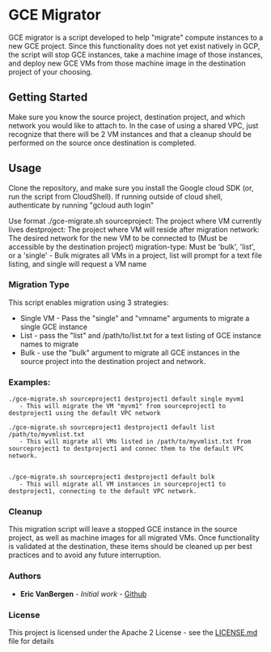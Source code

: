# GCE Migrator 

GCE migrator is a script developed to help "migrate" compute instances to a new GCE project.  Since this functionality does not yet exist natively in GCP, the script will stop GCE instances, take a machine image of those instances, and deploy new GCE VMs from those machine image in the destination project of your choosing.

## Getting Started

Make sure you know the source project, destination project, and which network you would like to attach to.  In the case of using a shared VPC, just recognize that there will be 2 VM instances and that a cleanup should be performed on the source once destination is completed.


## Usage 
Clone the repository, and make sure you install the Google cloud SDK (or, run the script from CloudShell).
If running outside of cloud shell, authenticate by running "gcloud auth login" 

Use format ./gce-migrate.sh <sourceproject> <destproject> <network> <migration-type>
    sourceproject: The project where VM currently lives
    destproject: The project where VM will reside after migration
    network: The desired network for the new VM to be connected to (Must be accessible by the destination project)
    migration-type: Must be 'bulk', 'list', or a 'single' - Bulk migrates all VMs in a project, list will prompt for a text file listing, and single will request a VM name

### Migration Type
This script enables migration using 3 strategies:
* Single VM - Pass the "single" and "vmname" arguments to migrate a single GCE instance
* List - pass the "list" and /path/to/list.txt for a text listing of GCE instance names to migrate
* Bulk - use the "bulk" argument to migrate all GCE instances in the source project into the destination project and network.

### Examples:
```
./gce-migrate.sh sourceproject1 destproject1 default single myvm1
   - This will migrate the VM "myvm1" from sourceproject1 to destproject1 using the default VPC network

./gce-migrate.sh sourceproject1 destproject1 default list /path/to/myvmlist.txt
   - This will migrate all VMs listed in /path/to/myvmlist.txt from sourceproject1 to destproject1 and connec them to the default VPC network.


./gce-migrate.sh sourceproject1 destproject1 default bulk
   - This will migrate all VM instances in sourceproject1 to destproject1, connecting to the default VPC network.
```
### Cleanup
This migration script will leave a stopped GCE instance in the source project, as well as machine images for all migrated VMs.
Once functionality is validated at the destination, these items should be cleaned up per best practices and to avoid any future interruption.


### Authors

* **Eric VanBergen** - *Initial work* - [Github](https://github.com/vanberge)


### License

This project is licensed under the Apache 2 License - see the [LICENSE.md](LICENSE.md) file for details

